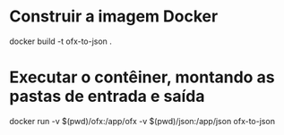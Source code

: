 # Construir a imagem Docker
docker build -t ofx-to-json .


# Executar o contêiner, montando as pastas de entrada e saída
docker run -v $(pwd)/ofx:/app/ofx -v $(pwd)/json:/app/json ofx-to-json




